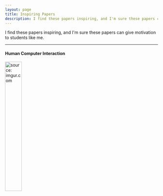 ```yaml
---
layout: page
title: Inspiring Papers
description: I find these papers inspiring, and I'm sure these papers can give motivation to students like me.
---
```


I find these papers inspiring, and I'm sure these papers can give motivation to students like me.

---
#### Human Computer Interaction

<a href="https://pubsonline.informs.org/doi/pdf/10.1287/isre.2018.0784"><img src="https://i.imgur.com/DvRr2wu.jpg" width="33%" height="33%" title="source: imgur.com" /></a>
